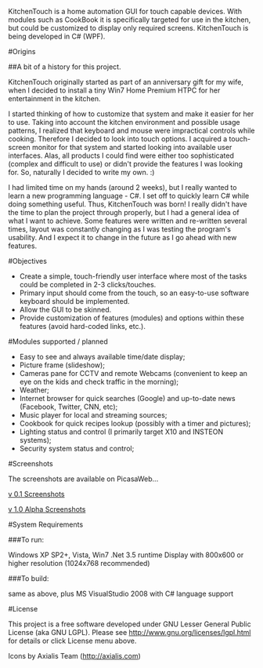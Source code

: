 KitchenTouch is a home automation GUI for touch capable devices. With modules such as CookBook it is specifically targeted for use in the kitchen, but could be customized to display only required screens. KitchenTouch is being developed in C# (WPF).

#Origins

##A bit of a history for this project.

KitchenTouch originally started as part of an anniversary gift for my wife, when I decided to install a tiny Win7 Home Premium HTPC for her entertainment in the kitchen. 

I started thinking of how to customize that system and make it easier for her to use. Taking into account the kitchen environment and possible usage patterns, I realized that keyboard and mouse were impractical controls while cooking. Therefore I decided to look into touch options. I acquired a touch-screen monitor for that system and started looking into available user interfaces. Alas, all products I could find were either too sophisticated (complex and difficult to use) or didn't provide the features I was looking for. So, naturally I decided to write my own. :)

I had limited time on my hands (around 2 weeks), but I really wanted to learn a new programming language - C#. I set off to quickly learn C# while doing something useful. Thus, KitchenTouch was born! I really didn't have the time to plan the project through properly, but I had a general idea of what I want to achieve. Some features were written and re-written several times, layout was constantly changing as I was testing the program's usability. And I expect it to change in the future as I go ahead with new features.

#Objectives

* Create a simple, touch-friendly user interface where most of the tasks could be completed in 2-3 clicks/touches.
* Primary input should come from the touch, so an easy-to-use software keyboard should be implemented.
* Allow the GUI to be skinned.
* Provide customization of features (modules) and options within these features (avoid hard-coded links, etc.).

#Modules supported / planned

* Easy to see and always available time/date display;
* Picture frame (slideshow);
* Cameras pane for CCTV and remote Webcams (convenient to keep an eye on the kids and check traffic in the morning);
* Weather;
* Internet browser for quick searches (Google) and up-to-date news (Facebook, Twitter, CNN, etc);
* Music player for local and streaming sources;
* Cookbook for quick recipes lookup (possibly with a timer and pictures);
* Lighting status and control (I primarily target X10 and INSTEON systems);
* Security system status and control;

#Screenshots

The screenshots are available on PicasaWeb...

[v 0.1 Screenshots](http://picasaweb.google.com/ruslan.ulanov/KitchenTouchV1#)

[v 1.0 Alpha Screenshots](http://picasaweb.google.com/ruslan.ulanov/KitchenTouchV2#)

#System Requirements

###To run:

Windows XP SP2+, Vista, Win7
.Net 3.5 runtime
Display with 800x600 or higher resolution (1024x768 recommended)

###To build:

same as above, plus
MS VisualStudio 2008 with C# language support

#License

This project is a free software developed under GNU Lesser General Public License (aka GNU LGPL). 
Please see http://www.gnu.org/licenses/lgpl.html for details or click License menu above.

Icons by Axialis Team (http://axialis.com)
